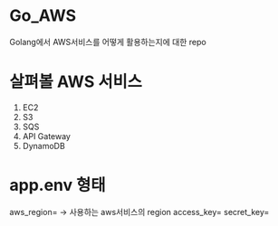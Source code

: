 # Go_AWS

Golang에서 AWS서비스를 어떻게 활용하는지에 대한 repo

# 살펴볼 AWS 서비스

1. EC2
2. S3
3. SQS
4. API Gateway
5. DynamoDB

# app.env 형태

aws_region= <value> -> 사용하는 aws서비스의 region
access_key= <value>
secret_key= <value>
